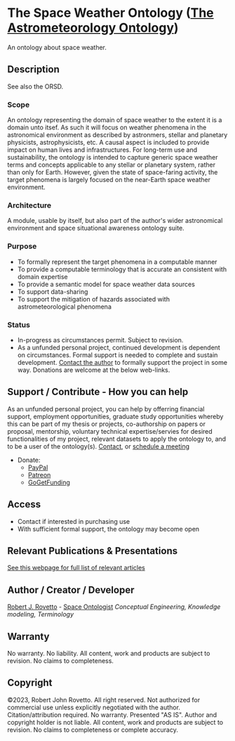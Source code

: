 # The Space Weather Ontology ([The Astrometeorology Ontology](https://github.com/rrovetto/Astrometeorology-Ontology/blob/main/README.md))
An ontology about space weather.

## Description
See also the ORSD.

### Scope
An ontology representing the domain of space weather to the extent it is a domain unto itsef. As such it will focus on weather phenomena in the astronomical environment as described by astronmers, stellar and planetary physicists, astrophysicists, etc. A causal aspect is included to provide impact on human lives and infrastructures. For long-term use and sustainability, the ontology is intended to capture generic space weather terms and concepts applicable to any stellar or planetary system, rather than only for Earth. However, given the state of space-faring activity, the target phenomena is largely focused on the near-Earth space weather environment. 

### Architecture
A module, usable by itself, but also part of the author's wider astronomical environment and space situational awareness ontology suite.

### Purpose
* To formally represent the target phenomena in a computable manner
* To provide a computable terminology that is accurate an consistent with domain expertise
* To provide a semantic model for space weather data sources
* To support data-sharing
* To support the mitigation of hazards associated with astrometeorological phenomena

### Status
* In-progress as circumstances permit. Subject to revision. 
* As a unfunded personal project, continued development is dependent on circumstances. Formal support is needed to complete and sustain development. [Contact the author](https://ontospace.wordpress.com/contact) to formally support the project in some way. Donations are welcome at the below web-links.  

## Support / Contribute - How you can help
As an unfunded personal project, you can help by offerring financial support, employment opportunities, graduate study opportunities whereby this can be part of my thesis or projects, co-authorship on papers or proposal, mentorship, voluntary technical expertise/servies for desired functionalities of my project, relevant datasets to apply the ontology to, and to be a user of the ontology(s). [Contact](https://ontospace.wordpress.com/contact), or [schedule a meeting](https://tinyurl.com/hm8wu2sa) 

* Donate: 
  * [PayPal](https://tinyurl.com/donateViaPayPalrr)
  * [Patreon](https://tinyurl.com/y9qegjsh)
  * [GoGetFunding](https://gogetfunding.com/?p=6893352)

## Access
* Contact if interested in purchasing use 
* With sufficient formal support, the ontology may become open 

## Relevant Publications & Presentations
[See this webpage for full list of relevant articles](https://ontospace.wordpress.com/publications)

## Author / Creator / Developer
[Robert J. Rovetto](http://orcid.org/0000-0003-3835-7817) - [Space Ontologist](https://purl.org/space-ontology)
_Conceptual Engineering, Knowledge modeling, Terminology_

## Warranty 
No warranty. No liability. All content, work and products are subject to revision. No claims to completeness.  

## Copyright
©2023, Robert John Rovetto. All right reserved.
Not authorized for commercial use unless explicitly negotiated with the author. Citation/attribution required.
No warranty. Presented "AS IS". Author and copyright holder is not liable. All content, work and products are subject to revision. No claims to completeness or complete accuracy.
